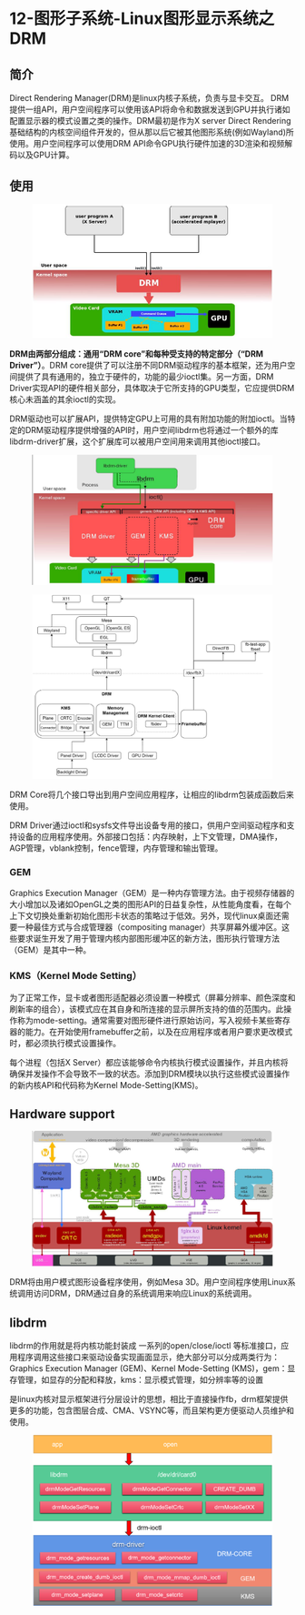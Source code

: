 # 12-图形子系统-Linux图形显示系统之DRM

## 简介

Direct Rendering Manager(DRM)是linux内核子系统，负责与显卡交互。 DRM提供一组API，用户空间程序可以使用该API将命令和数据发送到GPU并执行诸如配置显示器的模式设置之类的操作。DRM最初是作为X server Direct Rendering基础结构的内核空间组件开发的，但从那以后它被其他图形系统(例如Wayland)所使用。用户空间程序可以使用DRM API命令GPU执行硬件加速的3D渲染和视频解码以及GPU计算。

## 使用

<figure><img src=".gitbook/assets/image (8).png" alt=""><figcaption></figcaption></figure>

**DRM由两部分组成：通用“DRM core”和每种受支持的特定部分（“DRM Driver”）**。DRM core提供了可以注册不同DRM驱动程序的基本框架，还为用户空间提供了具有通用的，独立于硬件的，功能的最少ioctl集。另一方面，DRM Driver实现API的硬件相关部分，具体取决于它所支持的GPU类型，它应提供DRM核心未涵盖的其余ioctl的实现。

DRM驱动也可以扩展API，提供特定GPU上可用的具有附加功能的附加ioctl。当特定的DRM驱动程序提供增强的API时，用户空间libdrm也将通过一个额外的库libdrm-driver扩展，这个扩展库可以被用户空间用来调用其他ioctl接口。

<figure><img src=".gitbook/assets/image (9).png" alt=""><figcaption></figcaption></figure>

<figure><img src=".gitbook/assets/image (11).png" alt=""><figcaption></figcaption></figure>

DRM Core将几个接口导出到用户空间应用程序，让相应的libdrm包装成函数后来使用。

DRM Driver通过ioctl和sysfs文件导出设备专用的接口，供用户空间驱动程序和支持设备的应用程序使用。外部接口包括：内存映射，上下文管理，DMA操作，AGP管理，vblank控制，fence管理，内存管理和输出管理。

### GEM

Graphics Execution Manager（GEM）是一种内存管理方法。由于视频存储器的大小增加以及诸如OpenGL之类的图形API的日益复杂性，从性能角度看，在每个上下文切换处重新初始化图形卡状态的策略过于低效。另外，现代linux桌面还需要一种最佳方式与合成管理器（compositing manager）共享屏幕外缓冲区。这些要求诞生开发了用于管理内核内部图形缓冲区的新方法，图形执行管理方法（GEM）是其中一种。

### KMS（Kernel Mode Setting）

为了正常工作，显卡或者图形适配器必须设置一种模式（屏幕分辨率、颜色深度和刷新率的组合），该模式应在其自身和所连接的显示屏所支持的值的范围内。此操作称为mode-setting。通常需要对图形硬件进行原始访问，写入视频卡某些寄存器的能力。在开始使用framebuffer之前，以及在应用程序或者用户要求更改模式时，都必须执行模式设置操作。

每个进程（包括X Server）都应该能够命令内核执行模式设置操作，并且内核将确保并发操作不会导致不一致的状态。添加到DRM模块以执行这些模式设置操作的新内核API和代码称为Kernel Mode-Setting(KMS)。

## Hardware support

<figure><img src=".gitbook/assets/image (10).png" alt=""><figcaption></figcaption></figure>

DRM将由用户模式图形设备程序使用，例如Mesa 3D。用户空间程序使用Linux系统调用访问DRM，DRM通过自身的系统调用来响应Linux的系统调用。

## libdrm

libdrm的作用就是将内核功能封装成 一系列的open/close/ioctl 等标准接口，应用程序调用这些接口来驱动设备实现画面显示，绝大部分可以分成两类行为：Graphics Execution Manager (GEM)、Kernel Mode-Setting (KMS)，gem：显存管理，如显存的分配和释放，kms：显示模式管理，如分辨率等的设置&#x20;

是linux内核对显示框架进行分层设计的思想，相比于直接操作fb，drm框架提供更多的功能，包含图层合成、CMA、VSYNC等，而且架构更方便驱动人员维护和使用。

<figure><img src=".gitbook/assets/image (12).png" alt=""><figcaption></figcaption></figure>

